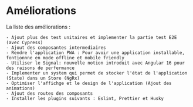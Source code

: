 # Améliorations

La liste des améliorations :

    - Ajout plus des test unitaires et implementer la partie test E2E (avec Cypress)
    - Ajout des composantes intermediaires 
    - Rendre l'application PWA : Pour avoir une application installable, fontionnne en mode offline et mobile friendly
    - Utiliser le Signal: nouvelle notion introduit avec Angular 16 pour des raisons de perfermance
    - Implementer un system qui permet de stocker l'état de l'application (State) dans un Store (NgRx)
    - Optimiser l'affichge et le design de l'application (Ajout des animations)
    - Ajout des routes des composants
    - Installer les plugins suivants : Eslint, Prettier et Husky
